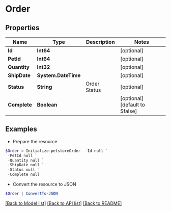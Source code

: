 # Order
## Properties

Name | Type | Description | Notes
------------ | ------------- | ------------- | -------------
**Id** | **Int64** |  | [optional] 
**PetId** | **Int64** |  | [optional] 
**Quantity** | **Int32** |  | [optional] 
**ShipDate** | **System.DateTime** |  | [optional] 
**Status** | **String** | Order Status | [optional] 
**Complete** | **Boolean** |  | [optional] [default to $false]

## Examples

- Prepare the resource
```powershell
$Order = Initialize-petstoreOrder  -Id null `
 -PetId null `
 -Quantity null `
 -ShipDate null `
 -Status null `
 -Complete null
```

- Convert the resource to JSON
```powershell
$Order | ConvertTo-JSON
```

[[Back to Model list]](../README.md#documentation-for-models) [[Back to API list]](../README.md#documentation-for-api-endpoints) [[Back to README]](../README.md)

